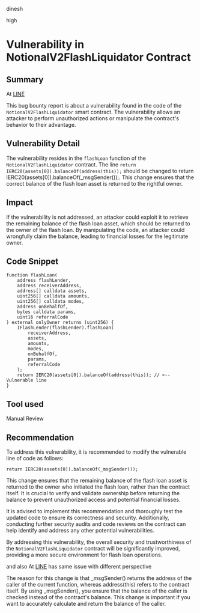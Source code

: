 dinesh

high

# Vulnerability in NotionalV2FlashLiquidator Contract

## Summary
At [LINE](https://github.com/sherlock-audit/2023-03-notional/blob/main/contracts-v2/contracts/external/liquidators/NotionalV2FlashLiquidator.sol#L72)

This bug bounty report is about a vulnerability found in the code of the `NotionalV2FlashLiquidator` smart contract. The vulnerability allows an attacker to perform unauthorized actions or manipulate the contract's behavior to their advantage.

## Vulnerability Detail
The vulnerability resides in the `flashLoan` function of the `NotionalV2FlashLiquidator` contract. The line `return IERC20(assets[0]).balanceOf(address(this));` should be changed to return IERC20(assets[0]).balanceOf(_msgSender());. This change ensures that the correct balance of the flash loan asset is returned to the rightful owner.

## Impact
If the vulnerability is not addressed, an attacker could exploit it to retrieve the remaining balance of the flash loan asset, which should be returned to the owner of the flash loan. By manipulating the code, an attacker could wrongfully claim the balance, leading to financial losses for the legitimate owner.

## Code Snippet
```solidity
function flashLoan(
    address flashLender,
    address receiverAddress,
    address[] calldata assets,
    uint256[] calldata amounts,
    uint256[] calldata modes,
    address onBehalfOf,
    bytes calldata params,
    uint16 referralCode
) external onlyOwner returns (uint256) {
    IFlashLender(flashLender).flashLoan(
        receiverAddress,
        assets,
        amounts,
        modes,
        onBehalfOf,
        params,
        referralCode
    );
    return IERC20(assets[0]).balanceOf(address(this)); // <-- Vulnerable line
}
```
## Tool used

Manual Review

## Recommendation
To address this vulnerability, it is recommended to modify the vulnerable line of code as follows:
```solidity
return IERC20(assets[0]).balanceOf(_msgSender());
```
This change ensures that the remaining balance of the flash loan asset is returned to the owner who initiated the flash loan, rather than the contract itself. It is crucial to verify and validate ownership before returning the balance to prevent unauthorized access and potential financial losses.

It is advised to implement this recommendation and thoroughly test the updated code to ensure its correctness and security. Additionally, conducting further security audits and code reviews on the contract can help identify and address any other potential vulnerabilities.

By addressing this vulnerability, the overall security and trustworthiness of the `NotionalV2FlashLiquidator` contract will be significantly improved, providing a more secure environment for flash loan operations.


and also At [LINE](https://github.com/sherlock-audit/2023-03-notional/blob/main/contracts-v2/contracts/external/liquidators/NotionalV2FlashLiquidator.sol#L145)
has same issue with different perspective

The reason for this change is that _msgSender() returns the address of the caller of the current function, whereas address(this) refers to the contract itself. By using _msgSender(), you ensure that the balance of the caller is checked instead of the contract's balance. This change is important if you want to accurately calculate and return the balance of the caller.
